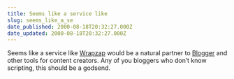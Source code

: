 ```yaml
---
title: Seems like a service like
slug: seems_like_a_se
date_published: 2000-08-18T20:32:27.000Z
date_updated: 2000-08-18T20:32:27.000Z
---
```


Seems like a service like [Wrapzap](http://www.builder.com/Reviews/ASPRoundup/Wrapzap/ss01.html) would be a natural partner to [Blogger](http://www.blogger.com) and other tools for content creators. Any of you bloggers who don’t know scripting, this should be a godsend.
